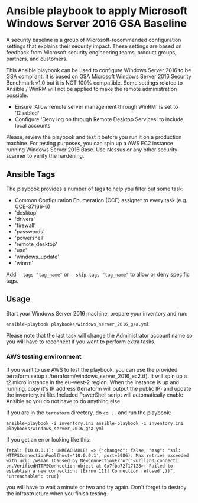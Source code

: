 # Ansible playbook to apply Microsoft Windows Server 2016 GSA Baseline

A security baseline is a group of Microsoft-recommended configuration settings that explains their security impact. These settings are based on feedback from Microsoft security engineering teams, product groups, partners, and customers.

This Ansible playbook can be used to configure Windows Server 2016 to be GSA compliant. It is based on GSA Microsoft Windows Server 2016 Security Benchmark v1.0 but it is NOT 100% compatible. Some settings related to Ansible / WinRM will not be applied to make the remote administration possible:

* Ensure 'Allow remote server management through WinRM' is set to 'Disabled'
* Configure 'Deny log on through Remote Desktop Services' to include local accounts

Please, review the playbook and test it before you run it on a production machine. For testing purposes, you can spin up a AWS EC2 instance running Windows Server 2016 Base. Use Nessus or any other security scanner to verify the hardening.
 

## Ansible Tags

The playbook provides a number of tags to help you filter out some task:

* Common Configuration Enumeration (CCE) assignet to every task (e.g. CCE-37166-6)
* 'desktop'
* 'drivers'
* 'firewall'
* 'passwords'
* 'powershell'
* 'remote_desktop'
* 'uac' 
* 'windows_update'
* 'winrm'

Add `--tags "tag_name"` or `--skip-tags "tag_name"` to allow or deny specific tags.

## Usage

Start your Windows Server 2016 machine, prepare your inventory and run:

```ansible-playbook playbooks/windows_server_2016_gsa.yml```

Please note that the last task will change the Administrator account name so you will have to reconnect if you want to perform extra tasks.

### AWS testing environment

If you want to use AWS to test the playbook, you can use the provided terraform setup (./terraform/windows_server_2016_ec2.tf). It will spin up a t2.micro instance in the eu-west-2 region. When the instance is up and running, copy it's IP address (terraform will output the public IP) and update the inventory.ini file. Included PowerShell script will automatically enable Ansible so you do not have to do anything else.

If you are in the `terraform` directory, do `cd ..` and run the playbook:

```ansible-playbook -i inventory.ini ansible-playbook -i inventory.ini playbooks/windows_server_2016_gsa.yml```

If you get an error looking like this:

```
fatal: [10.0.0.1]: UNREACHABLE! => {"changed": false, "msg": "ssl: HTTPSConnectionPool(host='10.0.0.1', port=5986): Max retries exceeded with url: /wsman (Caused by NewConnectionError('<urllib3.connecti
on.VerifiedHTTPSConnection object at 0x7fba72f17128>: Failed to establish a new connection: [Errno 111] Connection refused',))", "unreachable": true} 
```

you will have to wait a minute or two and try again. Don't forget to destroy the infrastructure when you finish testing.